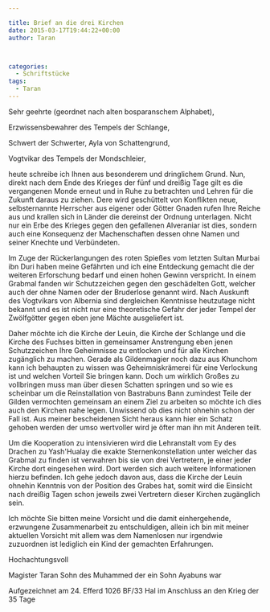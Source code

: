 ```yaml
---

title: Brief an die drei Kirchen
date: 2015-03-17T19:44:22+00:00
author: Taran



categories:
  - Schriftstücke
tags:
  - Taran
---
```

Sehr geehrte (geordnet nach alten bosparanschem Alphabet),
  
Erzwissensbewahrer des Tempels der Schlange,
  
Schwert der Schwerter, Ayla von Schattengrund,
  
Vogtvikar des Tempels der Mondschleier,<!--more-->

heute schreibe ich Ihnen aus besonderem und dringlichem Grund. Nun, direkt nach dem Ende des Krieges der fünf und dreißig Tage gilt es die vergangenen Monde erneut und in Ruhe zu betrachten und Lehren für die Zukunft daraus zu ziehen. Dere wird geschüttelt von Konflikten neue, selbsternannte Herrscher aus eigener oder Götter Gnaden rufen Ihre Reiche aus und krallen sich in Länder die dereinst der Ordnung unterlagen. Nicht nur ein Erbe des Krieges gegen den gefallenen Alveraniar ist dies, sondern auch eine Konsequenz der Machenschaften dessen ohne Namen und seiner Knechte und Verbündeten.

Im Zuge der Rückerlangungen des roten Spießes vom letzten Sultan Murbai ibn Duri haben meine Gefährten und ich eine Entdeckung gemacht die der weiteren Erforschung bedarf und einen hohen Gewinn verspricht. In einem Grabmal fanden wir Schutzzeichen gegen den geschädelten Gott, welcher auch der ohne Namen oder der Bruderlose genannt wird. Nach Auskunft des Vogtvikars von Albernia sind dergleichen Kenntnisse heutzutage nicht bekannt und es ist nicht nur eine theoretische Gefahr der jeder Tempel der Zwölfgötter gegen eben jene Mächte ausgeliefert ist.

Daher möchte ich die Kirche der Leuin, die Kirche der Schlange und die Kirche des Fuchses bitten in gemeinsamer Anstrengung eben jenen Schutzzeichen Ihre Geheimnisse zu entlocken und für alle Kirchen zugänglich zu machen. Gerade als Gildenmagier noch dazu aus Khunchom kann ich behaupten zu wissen was Geheimniskrämerei für eine Verlockung ist und welchen Vorteil Sie bringen kann. Doch um wirklich Großes zu vollbringen muss man über diesen Schatten springen und so wie es scheinbar um die Reinstallation von Bastrabuns Bann zumindest Teile der Gilden vermochten gemeinsam an einem Ziel zu arbeiten so möchte ich dies auch den Kirchen nahe legen. Unwissend ob dies nicht ohnehin schon der Fall ist. Aus meiner bescheidenen Sicht heraus kann hier ein Schatz gehoben werden der umso wertvoller wird je öfter man ihn mit Anderen teilt.

Um die Kooperation zu intensivieren wird die Lehranstalt vom Ey des Drachen zu Yash'Hualay die exakte Sternenkonstellation unter welcher das Grabmal zu finden ist verwahren bis sie von drei Vertretern, je einer jeder Kirche dort eingesehen wird. Dort werden sich auch weitere Informationen hierzu befinden. Ich gehe jedoch davon aus, dass die Kirche der Leuin ohnehin Kenntnis von der Position des Grabes hat, somit wird die Einsicht nach dreißig Tagen schon jeweils zwei Vertretern dieser Kirchen zugänglich sein.

Ich möchte Sie bitten meine Vorsicht und die damit einhergehende, erzwungene Zusammenarbeit zu entschuldigen, allein ich bin mit meiner aktuellen Vorsicht mit allem was dem Namenlosen nur irgendwie zuzuordnen ist lediglich ein Kind der gemachten Erfahrungen.

Hochachtungsvoll
  
Magister Taran Sohn des Muhammed der ein Sohn Ayabuns war
  
Aufgezeichnet am 24. Efferd 1026 BF/33 Hal im Anschluss an den Krieg der 35 Tage